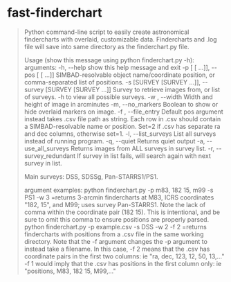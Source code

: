 # fast-finderchart
>Python command-line script to easily create astronomical findercharts with overlaid, customizable data. 
>Findercharts and .log file will save into same directory as the finderchart.py file.
>
>Usage (show this message using python finderchart.py -h):
>arguments:
>  -h, --help            show this help message and exit
>  -p [ [ ...]], --pos [ [ ...]]
>                        SIMBAD-resolvable object name/coordinate position, or comma-separated list of positions.
>  -s [SURVEY [SURVEY ...]], --survey [SURVEY [SURVEY ...]]
>                        Survey to retrieve images from, or list of surveys. -h to view all possible surveys.
>  -w , --width          Width and height of image in arcminutes
>  -m, --no_markers      Boolean to show or hide overlaid markers on image.
>  -f , --file_entry     Default pos argument instead takes .csv file path as string. Each row in .csv should contain a
>                        SIMBAD-resolvable name or position. Set=2 if .csv has separate ra and dec columns, otherwise
>                        set=1.
>  -l, --list_surveys    List all surveys instead of running program.
>  -q, --quiet           Returns quiet output
>  -a, --use_all_surveys
>                        Returns images from ALL surveys in survey list.
>  -r, --survey_redundant
>                        If survey in list fails, will search again with next survey in list.
>
>Main surveys: DSS, SDSSg, Pan-STARRS1/PS1.
>
>argument examples:
>  python finderchart.py -p m83, 182 15, m99 -s PS1 -w 3
>      =returns 3-arcmin findercharts at M83, ICRS coordinates "182, 15", and M99; uses survey Pan-STARRS1. 
>       Note the lack of comma within the coordinate pair (182 15). This is intentional, and be sure to omit this comma to ensure positions are properly parsed.
>  python finderchart.py -p example.csv -s DSS -w 2 -f 2
>      =returns findercharts with positions from a .csv file in the same working directory. Note that the -f argument changes the -p argument to instead take a filename.
>       In this case, -f 2 means that the .csv has coordinate pairs in the first two columns: ie "ra, dec, 123, 12, 50, 13,..." 
>       -f 1 would imply that the .csv has positions in the first column only: ie "positions, M83, 182 15, M99,..." 
